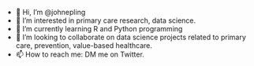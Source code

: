 - 👋 Hi, I’m @johnepling
- 👀 I’m interested in primary care research, data science. 
- 🌱 I’m currently learning R and Python programming
- 💞️ I’m looking to collaborate on data science projects related to primary care, prevention, value-based healthcare.
- 📫 How to reach me: DM me on Twitter.

<!---
johnepling/johnepling is a ✨ special ✨ repository because its `README.md` (this file) appears on your GitHub profile.
You can click the Preview link to take a look at your changes.
--->
